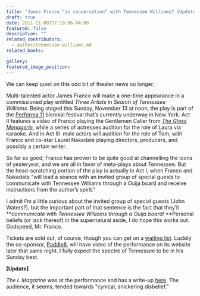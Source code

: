 ```yaml
---
title: "James Franco “in conversation” with Tennessee Williams? [Updated]"
draft: true
date: 2011-11-08T17:19:06-04:00
featured: false
description: ""
related_contributors:
  - author/tennessee-williams.md
related_books:

gallery:
featured_image_position: 
---
```


We can keep quiet on this odd bit of theater news no longer. 

Multi-talented actor James Franco will make a one-time appearance in a commissioned play entitled _Three Artists in Search of Tennessee Williams_. Being staged this Sunday, November 13 at noon, the play is part of the [Performa 11](http://11.performa-arts.org/event/laurel-nakadate-and-james-franco) biennial festival that’s currently underway in New York. Act II features a video of Franco playing the Gentlemen Caller from _[The Glass Menagerie](http://ndbooks.com/book/the-glass-menagerie)_, while a series of actresses audition for the role of Laura via karaoke. And in Act III  male actors will audition for the role of Tom, with Franco and co-star Laurel Nakadate playing directors, producers, and possibly a certain writer. 

So far so good; Franco has proven to be quite good at channelling the icons of yesteryear, and we are all in favor of meta-plays about Tennessee. But the head-scratching portion of the play is actually in Act I, when Franco and Nakadate "will lead a séance with an invited group of special guests to communicate with Tennessee Williams through a Ouija board and receive instructions from the author’s spirit." 

I admit I’m a little curious about the invited group of special guests (John Waters?), but the important part of that sentence is the fact that they’ll **_communicate with Tennessee Williams through a Ouija board!_ **Personal beliefs (or lack thereof) in the supernatural aside, I do hope this works out. Godspeed, Mr. Franco. 

Tickets are sold out, of course, though you can get on a [waiting list](http://nakadatefranco.eventbrite.com/). Luckily the co-sponsor, [Paddle8](http://www.paddle8.com/), will have video of the performance on its website later that same night. I fully expect the spectre of Tennessee to be in his Sunday best. 

**[Update]**

_The L Magazine_ was at the performance and has a write-up [here](http://www.thelmagazine.com/TheMeasure/archives/2011/11/14/performa-11-james-franco-and-laurel-nakadate-channel-tennessee-williams). The audience, it seems, tended towards "cynical, snickering disbelief." 

